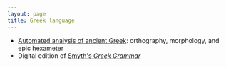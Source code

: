 ```yaml
---
layout: page
title: Greek language
---
```






- [Automated analysis of ancient Greek](http://neelsmith.github.io/greeklang/): orthography, morphology, and epic hexameter
- Digital edition of [Smyth's *Greek Grammar*](http://neelsmith.github.io/smyth/)